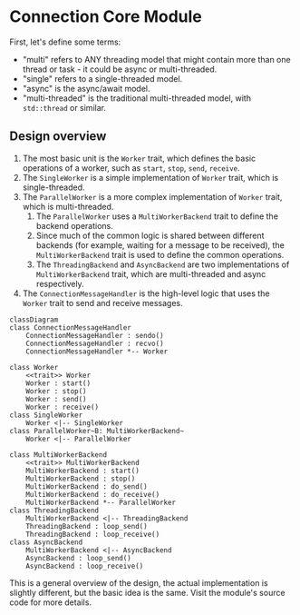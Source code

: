 # Connection Core Module
First, let's define some terms:
- "multi" refers to ANY threading model that might contain more than one thread or task - it could be async or multi-threaded.
- "single" refers to a single-threaded model.
- "async" is the async/await model.
- "multi-threaded" is the traditional multi-threaded model, with `std::thread` or similar.
## Design overview
1. The most basic unit is the `Worker` trait, which defines the basic operations of a worker, such as `start`, `stop`, `send`, `receive`.
2. The `SingleWorker` is a simple implementation of `Worker` trait, which is single-threaded.
3. The `ParallelWorker` is a more complex implementation of `Worker` trait, which is multi-threaded.
   1. The `ParallelWorker` uses a `MultiWorkerBackend` trait to define the backend operations.
   2. Since much of the common logic is shared between different backends (for example, waiting for a message to be received), the `MultiWorkerBackend` trait is used to define the common operations.
   3. The `ThreadingBackend` and `AsyncBackend` are two implementations of `MultiWorkerBackend` trait, which are multi-threaded and async respectively.
4. The `ConnectionMessageHandler` is the high-level logic that uses the `Worker` trait to send and receive messages.
```mermaid
classDiagram
class ConnectionMessageHandler
    ConnectionMessageHandler : sendo()
    ConnectionMessageHandler : recvo()
    ConnectionMessageHandler *-- Worker

class Worker
    <<trait>> Worker
    Worker : start()
    Worker : stop()
    Worker : send()
    Worker : receive()
class SingleWorker
    Worker <|-- SingleWorker
class ParallelWorker~B: MultiWorkerBackend~
    Worker <|-- ParallelWorker

class MultiWorkerBackend
    <<trait>> MultiWorkerBackend
    MultiWorkerBackend : start()
    MultiWorkerBackend : stop()
    MultiWorkerBackend : do_send()
    MultiWorkerBackend : do_receive()
    MultiWorkerBackend *-- ParallelWorker
class ThreadingBackend
    MultiWorkerBackend <|-- ThreadingBackend
    ThreadingBackend : loop_send()
    ThreadingBackend : loop_receive()
class AsyncBackend
    MultiWorkerBackend <|-- AsyncBackend
    AsyncBackend : loop_send()
    AsyncBackend : loop_receive()

```
This is a general overview of the design, the actual implementation is slightly different, but the basic idea is the same. Visit the module's source code for more details.
